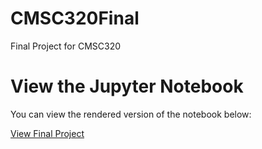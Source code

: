 # CMSC320Final

Final Project for CMSC320

# View the Jupyter Notebook
You can view the rendered version of the notebook below:

[View Final Project](https://kshah2020.github.io/CMSC320FinalProject/)
